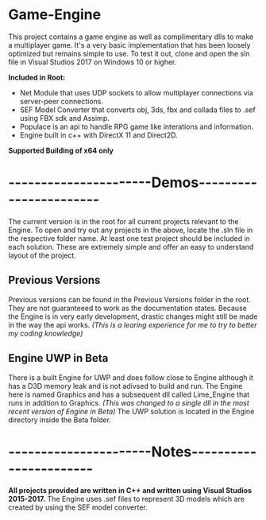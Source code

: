 # Game-Engine
This project contains a game engine as well as complimentary dlls to make a multiplayer game.
It's a very basic implementation that has been loosely optimized but remains simple to use.
To test it out, clone and open the sln file in Visual Studios 2017 on Windows 10 or higher.

**Included in Root:**
- Net Module that uses UDP sockets to allow multiplayer connections via server-peer connections.
- SEF Model Converter that converts obj, 3ds, fbx and collada files to .sef using FBX sdk and Assimp.
- Populace is an api to handle RPG game like interations and information.
- Engine built in c++ with DirectX 11 and Direct2D.

**Supported Building of x64 only**

----------------------Demos-----------------------
===================================================
The current version is in the root for all current projects relevant to the Engine.
To open and try out any projects in the above, locate the .sln file in the respective folder name.
At least one test project should be included in each solution. These are extremely simple and offer an easy to understand layout of the project.

Previous Versions
-----------------
Previous versions can be found in the Previous Versions folder in the root. They are not guaranteeed to work as the documentation states.
Because the Engine is in very early development, drastic changes might still be made in the way the api works.
*(This is a learing experience for me to try to better my coding knowledge)*

Engine UWP in Beta
------------------
There is a built Engine for UWP and does follow close to Engine although it has a D3D memory leak and
is not adivsed to build and run.
The Engine here is named Graphics and has a subsequent dll called Lime_Engine that runs in addition to Graphics. 
*(This was changed to a single dll in the most recent version of Engine in Beta)*
The UWP solution is located in the Engine directory inside the Beta folder.

----------------------Notes-----------------------
===================================================
**All projects provided are written in C++ and written using Visual Studios 2015-2017.**
The Engine uses .sef files to represent 3D models which are created by using the SEF model converter.
